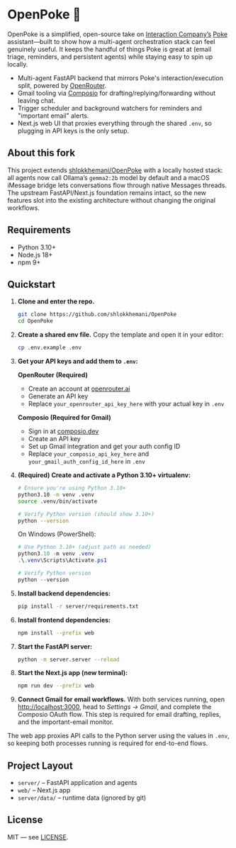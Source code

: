 # OpenPoke 🌴

OpenPoke is a simplified, open-source take on [Interaction Company’s](https://interaction.co/about) [Poke](https://poke.com/) assistant—built to show how a multi-agent orchestration stack can feel genuinely useful. It keeps the handful of things Poke is great at (email triage, reminders, and persistent agents) while staying easy to spin up locally.

- Multi-agent FastAPI backend that mirrors Poke's interaction/execution split, powered by [OpenRouter](https://openrouter.ai/).
- Gmail tooling via [Composio](https://composio.dev/) for drafting/replying/forwarding without leaving chat.
- Trigger scheduler and background watchers for reminders and "important email" alerts.
- Next.js web UI that proxies everything through the shared `.env`, so plugging in API keys is the only setup.

## About this fork

This project extends [shlokkhemani/OpenPoke](https://github.com/shlokkhemani/OpenPoke) with a locally hosted stack: all agents now call Ollama’s `gemma2:2b` model by default and a macOS iMessage bridge lets conversations flow through native Messages threads. The upstream FastAPI/Next.js foundation remains intact, so the new features slot into the existing architecture without changing the original workflows.

## Requirements
- Python 3.10+
- Node.js 18+
- npm 9+

## Quickstart
1. **Clone and enter the repo.**
   ```bash
   git clone https://github.com/shlokkhemani/OpenPoke
   cd OpenPoke
   ```
2. **Create a shared env file.** Copy the template and open it in your editor:
   ```bash
   cp .env.example .env
   ```
3. **Get your API keys and add them to `.env`:**
   
   **OpenRouter (Required)**
   - Create an account at [openrouter.ai](https://openrouter.ai/)
   - Generate an API key
   - Replace `your_openrouter_api_key_here` with your actual key in `.env`
   
   **Composio (Required for Gmail)**
   - Sign in at [composio.dev](https://composio.dev/)
   - Create an API key
   - Set up Gmail integration and get your auth config ID
   - Replace `your_composio_api_key_here` and `your_gmail_auth_config_id_here` in `.env`
4. **(Required) Create and activate a Python 3.10+ virtualenv:**
   ```bash
   # Ensure you're using Python 3.10+
   python3.10 -m venv .venv
   source .venv/bin/activate
   
   # Verify Python version (should show 3.10+)
   python --version
   ```
   On Windows (PowerShell):
   ```powershell
   # Use Python 3.10+ (adjust path as needed)
   python3.10 -m venv .venv
   .\.venv\Scripts\Activate.ps1
   
   # Verify Python version
   python --version
   ```

5. **Install backend dependencies:**
   ```bash
   pip install -r server/requirements.txt
   ```
6. **Install frontend dependencies:**
   ```bash
   npm install --prefix web
   ```
7. **Start the FastAPI server:**
   ```bash
   python -m server.server --reload
   ```
8. **Start the Next.js app (new terminal):**
   ```bash
   npm run dev --prefix web
   ```
9. **Connect Gmail for email workflows.** With both services running, open [http://localhost:3000](http://localhost:3000), head to *Settings → Gmail*, and complete the Composio OAuth flow. This step is required for email drafting, replies, and the important-email monitor.

The web app proxies API calls to the Python server using the values in `.env`, so keeping both processes running is required for end-to-end flows.

## Project Layout
- `server/` – FastAPI application and agents
- `web/` – Next.js app
- `server/data/` – runtime data (ignored by git)

## License
MIT — see [LICENSE](LICENSE).
